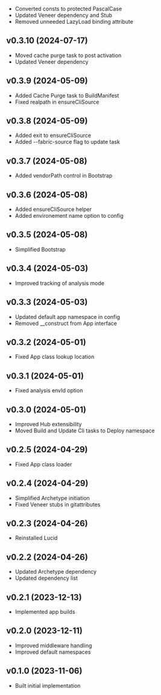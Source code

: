 * Converted consts to protected PascalCase
* Updated Veneer dependency and Stub
* Removed unneeded LazyLoad binding attribute

## v0.3.10 (2024-07-17)
* Moved cache purge task to post activation
* Updated Veneer dependency

## v0.3.9 (2024-05-09)
* Added Cache Purge task to BuildManifest
* Fixed realpath in ensureCliSource

## v0.3.8 (2024-05-09)
* Added exit to ensureCliSource
* Added --fabric-source flag to update task

## v0.3.7 (2024-05-08)
* Added vendorPath control in Bootstrap

## v0.3.6 (2024-05-08)
* Added ensureCliSource helper
* Added environement name option to config

## v0.3.5 (2024-05-08)
* Simplified Bootstrap

## v0.3.4 (2024-05-03)
* Improved tracking of analysis mode

## v0.3.3 (2024-05-03)
* Updated default app namespace in config
* Removed __construct from App interface

## v0.3.2 (2024-05-01)
* Fixed App class lookup location

## v0.3.1 (2024-05-01)
* Fixed analysis envId option

## v0.3.0 (2024-05-01)
* Improved Hub extensibility
* Moved Build and Update Cli tasks to Deploy namespace

## v0.2.5 (2024-04-29)
* Fixed App class loader

## v0.2.4 (2024-04-29)
* Simplified Archetype initiation
* Fixed Veneer stubs in gitattributes

## v0.2.3 (2024-04-26)
* Reinstalled Lucid

## v0.2.2 (2024-04-26)
* Updated Archetype dependency
* Updated dependency list

## v0.2.1 (2023-12-13)
* Implemented app builds

## v0.2.0 (2023-12-11)
* Improved middleware handling
* Improved default namespaces

## v0.1.0 (2023-11-06)
* Built initial implementation

